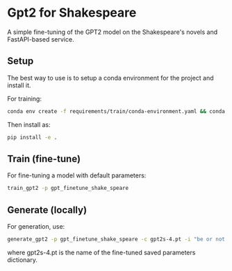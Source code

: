 # Gpt2 for Shakespeare

A simple fine-tuning of the GPT2 model on the Shakespeare's novels and FastAPI-based
service.

## Setup
The best way to use is to setup a conda environment for the project and install it.

For training:

```bash
conda env create -f requirements/train/conda-environment.yaml && conda clean -q -y -a 
```

Then install as:

```bash
pip install -e .
```

## Train (fine-tune)

For fine-tuning a model with default parameters:

```bash
train_gpt2 -p gpt_finetune_shake_speare
```

## Generate (locally)

For generation, use:

```bash
generate_gpt2 -p gpt_finetune_shake_speare -c gpt2s-4.pt -i "be or not to be?"
```

where gpt2s-4.pt is the name of the fine-tuned saved parameters dictionary.
